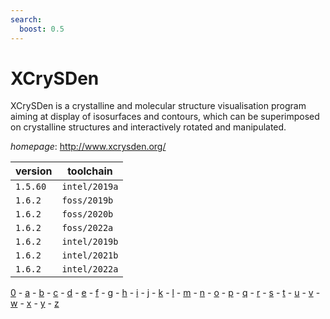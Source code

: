 ```yaml
---
search:
  boost: 0.5
---
```

# XCrySDen

XCrySDen is a crystalline and molecular structure visualisation program aiming  at display of isosurfaces and contours, which can be superimposed on crystalline structures and  interactively rotated and manipulated.

*homepage*: <http://www.xcrysden.org/>

version | toolchain
--------|----------
``1.5.60`` | ``intel/2019a``
``1.6.2`` | ``foss/2019b``
``1.6.2`` | ``foss/2020b``
``1.6.2`` | ``foss/2022a``
``1.6.2`` | ``intel/2019b``
``1.6.2`` | ``intel/2021b``
``1.6.2`` | ``intel/2022a``

[0](../0/index.md) - [a](../a/index.md) - [b](../b/index.md) - [c](../c/index.md) - [d](../d/index.md) - [e](../e/index.md) - [f](../f/index.md) - [g](../g/index.md) - [h](../h/index.md) - [i](../i/index.md) - [j](../j/index.md) - [k](../k/index.md) - [l](../l/index.md) - [m](../m/index.md) - [n](../n/index.md) - [o](../o/index.md) - [p](../p/index.md) - [q](../q/index.md) - [r](../r/index.md) - [s](../s/index.md) - [t](../t/index.md) - [u](../u/index.md) - [v](../v/index.md) - [w](../w/index.md) - [x](../x/index.md) - [y](../y/index.md) - [z](../z/index.md)

